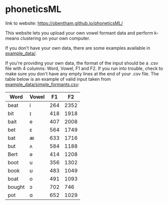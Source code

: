 # phoneticsML

link to website: https://obentham.github.io/phoneticsML/

This website lets you upload your own vowel formant data and perform k-means clustering on your own computer. 

If you don't have your own data, there are some examples available in [example_data/](example_data/).

If you're providing your own data, the format of the input should be a .csv file with 4 columns: Word, Vowel, F1 and F2. If you run into trouble, check to make sure you don't have any empty lines at the end of your .csv file. The table below is an example of valid input taken from [example_data/simple_formants.csv](example_data/simple_formants.csv):

 Word   | Vowel | F1  | F2   |
--------|-------|-----|------|
 beat   | i     | 264 | 2352 |
 bit    | ɪ     | 418 | 1918 |
 bait   | e     | 407 | 2008 |
 bet    | ɛ     | 564 | 1749 |
 bat    | æ     | 633 | 1716 |
 but    | ʌ     | 584 | 1188 |
 Bert   | ə     | 414 | 1208 |
 boot   | u     | 356 | 1302 |
 book   | ʊ     | 483 | 1049 |
 boat   | o     | 491 | 1093 |
 bought | ɔ     | 702 | 746  |
 pot    | ɑ     | 652 | 1029 |
